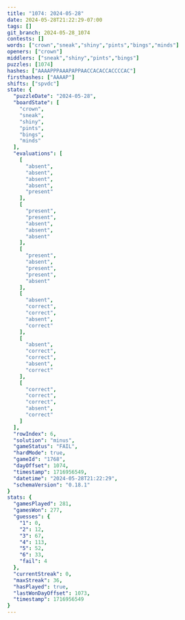 ```yaml
---
title: "1074: 2024-05-28"
date: 2024-05-28T21:22:29-07:00
tags: []
git_branch: 2024-05-28_1074
contests: []
words: ["crown","sneak","shiny","pints","bings","minds"]
openers: ["crown"]
middlers: ["sneak","shiny","pints","bings"]
puzzles: [1074]
hashes: ["AAAAPPPAAAPAPPAACCACACCACCCCAC"]
firsthashes: ["AAAAP"]
shifts: ["spvdc"]
state: {
  "puzzleDate": "2024-05-28",
  "boardState": [
    "crown",
    "sneak",
    "shiny",
    "pints",
    "bings",
    "minds"
  ],
  "evaluations": [
    [
      "absent",
      "absent",
      "absent",
      "absent",
      "present"
    ],
    [
      "present",
      "present",
      "absent",
      "absent",
      "absent"
    ],
    [
      "present",
      "absent",
      "present",
      "present",
      "absent"
    ],
    [
      "absent",
      "correct",
      "correct",
      "absent",
      "correct"
    ],
    [
      "absent",
      "correct",
      "correct",
      "absent",
      "correct"
    ],
    [
      "correct",
      "correct",
      "correct",
      "absent",
      "correct"
    ]
  ],
  "rowIndex": 6,
  "solution": "minus",
  "gameStatus": "FAIL",
  "hardMode": true,
  "gameId": "1768",
  "dayOffset": 1074,
  "timestamp": 1716956549,
  "datetime": "2024-05-28T21:22:29",
  "schemaVersion": "0.18.1"
}
stats: {
  "gamesPlayed": 281,
  "gamesWon": 277,
  "guesses": {
    "1": 0,
    "2": 12,
    "3": 67,
    "4": 113,
    "5": 52,
    "6": 33,
    "fail": 4
  },
  "currentStreak": 0,
  "maxStreak": 36,
  "hasPlayed": true,
  "lastWonDayOffset": 1073,
  "timestamp": 1716956549
}
---
```

<!-- more -->
